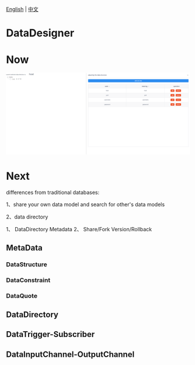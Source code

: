 [English](README.md) | [中文](README_zh_CN.md)
# DataDesigner

# Now

![simple_architecture](docs/images/designer_data_preview_v0.0.1.png)



# Next

differences from traditional databases:

1、share your own data model and search for other's data models

2、data directory

1、
DataDirectory       Metadata
2、
Share/Fork          Version/Rollback


## MetaData

### DataStructure

### DataConstraint

### DataQuote

## DataDirectory

## DataTrigger-Subscriber

## DataInputChannel-OutputChannel